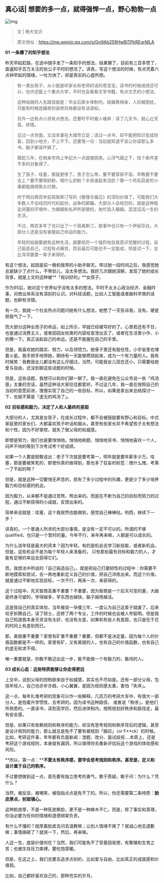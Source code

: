 ## 真心话| 想要的多一点，就得强悍一点，野心勃勃一点



![img](https://mmbiz.qpic.cn/mmbiz_jpg/0WNh09DqicmHZypgeyBqK9zxibicNmK91yicLknXvgy2K1xQcSY6KBQ455lDF0XLnaCVibCkj8uLQoEtAdvR7IUUxmQ/640?wx_fmt=jpeg&tp=webp&wxfrom=5&wx_lazy=1&wx_co=1)



> 文 | 杨大宝识
>
> 原文地址：https://mp.weixin.qq.com/s/Gn9Ab259HwBlTPkREgrMLA

**01**  **一条爆了的知乎想法**

昨天早起赶路，在途中随手发了一条知乎的想法，结果爆了，目前有三百多赞了，直逼知乎百万关注的张公子平时的想法了。讲真，写这个想法的时候，有点凭着六点钟早起的情绪，一吐为快了，却是真实的心底所想。



> 有一类女孩子，从小就是听家长和老师的话的乖宝宝。读书的时候成绩还可以，也许还能上个重点大学，平时也会看看文学书籍，有点文艺的小想法。
>
> 
>
> 这种姑娘的人生路径就是：毕业后家乡体制内，结婚靠相亲，人际被困扰，可能有时候连婚房的装修风格都没有话语权。
>
> 
>
> 另外一边有点小资有点想法，还要时不时被人唾弃：读了几天书，就心比天高，矫情。
>
> 
>
> 见过一点世面，又没本事在大城市立足；读过一点书，却不能把知识变成财富，回到小地方，不上不下。还要落一句：当初就知道不该让你读那么多书，脑子都读坏掉了。
>
> 
>
> 蹉跎几年，在相亲市场上年纪大一点就被挑拣。心浮气躁之下，找个条件差不多的对象得了。
>
> 
>
> 生了孩子，哇塞，那就更惨了。孩子怎么带，要不要穿尿不湿，早教要不要去上？要不要喝奶粉，喝什么奶粉？半夜谁起来泡奶？哪一个鸡毛蒜皮的小事都能搞得焦头烂额。
>
> 
>
> 终于明白两百年前简奥斯汀写的《傲慢与偏见》的深刻价值了，可能我们大多数人不会经历时代的起伏，战争的颠簸。大部分人会经历的，就是这种稳定闭塞的环境中，为婚姻和名声所驱使的，匆忙投入婚姻，混混沌沌一生的生活。
>
> 
>
> 不过，两百多年了也只出了一个简奥斯汀，故事中也只有一个伊丽莎白，大部分人还是没有掌握自己命运的能力。
>
> 
>
> 年轻的姑娘要避免这种生活，就要经历一个强烈地自我意识觉醒的过程，自己锻造自己。过程有点痛苦，而且最后可能也不一定能成，但是试一下，总比浑浑噩噩一辈子来得好。


有这个想法，起因是前一晚和我带的小助手聊天。带过她一段时间之后，我感觉她总是缺少了点什么，不带劲儿，没太多想法。我好几次跟她深聊，发现了她的成长背景，就是上文的这种被**「规训好的」**女孩子。

作为95后，她对这个世界似乎没有太多的想法。平时不太关心政治经济、金融时事，对商业体系没有深刻的认识。对科技话题，比如人工智能或者脑科学类的话题，也鲜有涉猎。

有一次，我就一个社会热点问题问她有什么想法，她憋了一天告诉我，没有。硬是把我气了一下。

而大部分这种女孩子的命运，如上所示，早就已经被写好的了。心里若还有不甘，也是通过消费主义，或者田园女权类的内容给宣泄出去了，或者在生活里小作、小折腾一下。真正谈起自己的命运，还是不能握在自己的手里。

但是，我喜欢她的踏实、努力，以及领悟力。她骨子里还有股任性，小宇宙里也埋着火星。我手把手地带她，期待有一天能够燃烧起来，成为一个有力量的人。我有时候笑：我教我女儿都没有这么仔细过。当然，可能我女儿现在还小，只需要给她爱与自由，还没到聊这些话题的时候。

但是，这些话题，我想可以和你们聊一聊了。我一直在避免在公众号说一些「鸡汤感」太重的空话，虽然这种话大家往往都爱听。不过这几年，我一直在按照自己的当初的意愿前进，慢慢实现了自己的一些目标，所以，如果是拿出来总结探讨一下，也就不算是「虚无的鸡汤了」。

**02** **目标感和毅力，决定了人和人最终的差距**

大部分的人，尤其是女孩子，在成长过程中，都不会被鼓励要有野心和目标。中式家庭里的家长们，大都喜欢孩子听话和服从，甚至有些家长并不希望孩子太有想法和个性，因为不好掌控，就失了做父母的权威感。

即使是努力，我们也是要悄悄地。悄悄地刷题、悄悄地背书、悄悄地喜欢一个人，闷声不响的等到下次考试考个好成绩。

如果一个人要是胆敢说出：老子下次就是要考第一，明年就是要年薪多少万。哇塞，那是要被笑死的，即使你真的做得到，那也多了狂妄的标签：拽什么拽，考第一了不起的啊？

但是，就是这种一切要悄无声息的，损失了多少过程中的乐趣，更是少了多少培养毅力和目标感的机会。

因为毅力，从来都不是通过苦熬，熬出来的。而是在不断为自己的目标而努力的过程，通过不断获得的小成就，反馈出来的。

简单来说就是：哇塞，这个我居然也能做到，感觉自己棒棒哒。哟西，继续下一步！

讲真的，一个普通人所求的大部分事情，是没有一定不可以的。所谓的不够qualified，也只是一个暂时的量。今年不行，来年再来嘛，人都是可以成长的。

为什么说年轻是最大的资本？因为年轻，有的是机会去学习新技能，或者新机会。但是，这些机会不是为每个年轻人来准备的， 只有那些最有目标和毅力的人，才能有足够的幸运去获得它们。

而，我想法中所说的「自己锻造自己」，就是把自己打磨韧性的过程中：你需要不断地摸索和尝试，去一再地重新定义自己的价值，把自己淬炼出来。而这个价值，就是通过不断地实现目标，一次不行，再来一次，来获得的。

这个过程中，先天智商高重不重要？不重要，因为智商是一个后天可变的量，大脑是终身可塑的，学得越多，学东西也越快，脑子越用越活。

这是我自己的真实体验，当年被说一孕傻三年，一度认为自己这辈子就废了。后来咬牙折腾自己，读了硕士，还修了两个专业，工作的时候也会被人夸聪明。但是我自己知道我本身天资没有太好，也没有太差，如果和有些人有差距，也只是在于花的时间上有差别而已。

那，美貌重不重要？家里有矿重不重要？重要，但都不是决定量，因为每个人的价值函数都是不一样的。家里有矿，又有美貌的人，也有自己的价值函数，也有自己的虚无和求不得。

唯一重要就是，你敢不敢迈出这一步，能不能做一个有毅力的，敢闯的人。



**03 成长心态：这些特质能够让你走得更远**

上文中，说到父母的控制欲来自于权威感，其实也不尽如是。还有一部分父母，包括年轻人，自己也亦步亦趋，小心翼翼，是因为规则感太重，害怕「失序」。

这一点，每年扎堆考研的现象可以作一些解释。几百万的考研大军中，有很大一部分人，是抱着升学惯性，去考研的。因为读书这种路径， 或者说「秩序」，是他们所熟悉的。一直读书，读到高学历，然后进体制内，按照规划好秩序和路径走，最有安全感。

但是，如果只有依赖规则和秩序的能力，却没有思考规则和秩序背后的逻辑，甚至是设计规则的能力，那么就总是免不了要有被规则「膈应」（or F**ck）的时候。比如，考研这件事，年年都有负面新闻：泄题、改分、面试歧视....本质上，还是考研这个游戏规则，本身就有漏洞，所以值得你去重新评估玩这个游戏的体验感和风险。

**所以，第一点：****不要太有秩序感，要学会思考规则和秩序。甚至是，定义和设计属于自己的秩序。**

不过要想做到这一点，首先要有独立思考的勇气，敢于质疑，敢于问：为什么？凭什么？

当然，被反驳，被嘲笑，被指指点点是免不了的。所以，你还需要第二条特质：**脸皮厚点，别玻璃心。**

这种脸皮厚，不是一种死皮赖脸，更不是一种麻木不仁。而是，除了事实和真理，你没必要为任何的情绪和道德绑架负责。

有什么不懂的？就厚着脸皮去问去请教嘛；让别人情绪不爽了？就诚心地去道歉嘛；事情搞砸了？就哭一下，然后，再来嘛。

人这一生，底层价值何在？当然，我们可能免不了受基因驱使，有繁殖和生育之苦；也被生存压力束缚，要吃饱穿暖。

但是，在这之上，我们总要去追求点别的，比如爱与自由，比如真正的成就感和价值观。

比如，自己都好喜欢自己的，那种充实的岁月。